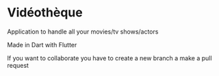 # Vidéothèque

Application to handle all your movies/tv shows/actors

Made in Dart with Flutter

If you want to collaborate you have to create a new branch a make a pull request
